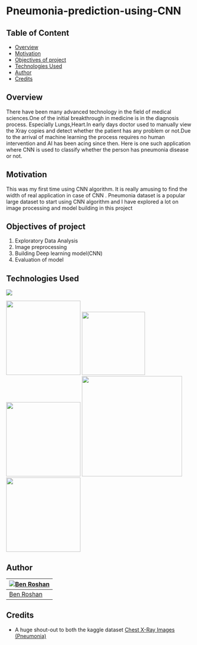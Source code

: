 # Pneumonia-prediction-using-CNN

## Table of Content
  * [Overview](#overview)
  * [Motivation](#motivation)
  * [Objectives of project](#objectives-of-project)
  * [Technologies Used](#technologies-used)
  * [Author](#author)
  * [Credits](#credits)
  
## Overview
There have been many advanced technology in the field of medical sciences.One of the initial breakthrough in medicine is in the diagnosis process. Especially Lungs,Heart.In early days doctor used to manually view the Xray copies and detect whether the patient has any problem or not.Due to the arrival of machine learning the process requires no human intervention and AI has been acing since then. Here is one such application where CNN is used to classify whether the person has pneumonia disease or not.

## Motivation
This was my first time using CNN algorithm. It is really amusing to find the width of real application in case of CNN . Pneumonia dataset is a popular large dataset to start using CNN algorithm and I have explored a lot on image processing and model building in this project

## Objectives of project
1. Exploratory Data Analysis
2. Image preprocessing
3. Building Deep learning model(CNN)
4. Evaluation of model

## Technologies Used
![](https://forthebadge.com/images/badges/made-with-python.svg)

[<img target="_blank" src="https://img.stackshare.io/service/5601/keras.png" width=200>](https://keras.io/) [<img target="_blank" src="https://discoversdkcdn.azureedge.net/runtimecontent/companyfiles/6976/3404/thumbnail.png?v131360183399041689" width=170>](https://seaborn.pydata.org/)[<img target="_blank" src="https://3.bp.blogspot.com/-d-nV7xJRmpw/Xo328dcAx3I/AAAAAAAAC7Q/qlqJOle6XIosJ3CGIDJ04F3Voh1iXDg0gCLcBGAsYHQ/s1600/TF_FullColor_Icon.jpg" width=200>](https://www.tensorflow.org/) 
[<img target="_blank" src="https://i.redd.it/c6h7rok9c2v31.jpg" width=270>](https://pandas.pydata.org/) [<img target="_blank" src="https://upload.wikimedia.org/wikipedia/commons/thumb/1/1a/NumPy_logo.svg/1280px-NumPy_logo.svg.png" width=200>](https://numpy.org/)


## Author
[![Ben Roshan](https://avatars3.githubusercontent.com/u/62639456?s=460&u=2f7454bee8febbbeb84a2d2111523815a1f809cb&v=4)](https://www.linkedin.com/in/benroshan100/) |
-|
[Ben Roshan](https://www.linkedin.com/in/benroshan100/) |)

## Credits
- A huge shout-out to both the kaggle dataset [Chest X-Ray Images (Pneumonia)](https://www.kaggle.com/paultimothymooney/chest-xray-pneumonia)


